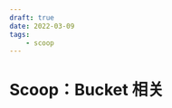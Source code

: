 ```yaml
---
draft: true
date: 2022-03-09
tags:
    - scoop
---
```


# Scoop：Bucket 相关

[^1]: [ScoopInstaller/Scoop: A command-line installer for Windows.](https://github.com/ScoopInstaller/scoop#known-application-buckets)
[^2]: [rasa/scoop-directory: A searchable directory of buckets for the scoop package manager for Windows](https://github.com/rasa/scoop-directory)

